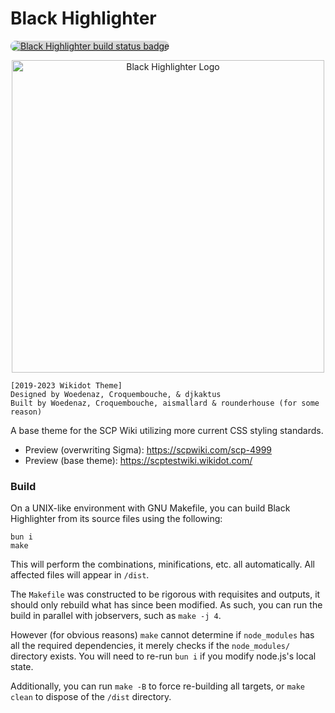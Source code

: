 # Black Highlighter

<p>
  <a href="https://github.com/Nu-SCPTheme/Black-Highlighter/actions?query=workflow%253ABuild">
    <img style="background:rgb(215,215,215);border-radius:1rem;"
         src="https://github.com/Nu-SCPTheme/Black-Highlighter/workflows/Build/badge.svg"
         alt="Black Highlighter build status badge">
  </a>
</p>

<p align="center">
  <img width="500"
       src="https://raw.githubusercontent.com/Nu-SCPTheme/Black-Highlighter/master/src/img/black-highlighter-logo.svg"
       alt="Black Highlighter Logo">
</p>

    [2019-2023 Wikidot Theme]
    Designed by Woedenaz, Croquembouche, & djkaktus
    Built by Woedenaz, Croquembouche, aismallard & rounderhouse (for some reason)

A base theme for the SCP Wiki utilizing more current CSS styling standards.
* Preview (overwriting Sigma): https://scpwiki.com/scp-4999
* Preview (base theme): https://scptestwiki.wikidot.com/

### Build

On a UNIX-like environment with GNU Makefile, you can build Black Highlighter from its source files using the following:

```
bun i
make
```

This will perform the combinations, minifications, etc. all automatically. All affected files will appear in `/dist`.

The `Makefile` was constructed to be rigorous with requisites and outputs, it should only rebuild what has since been modified. As such, you can run the build in parallel with jobservers, such as `make -j 4`.

However (for obvious reasons) `make` cannot determine if `node_modules` has all the required dependencies, it merely checks if the `node_modules/` directory exists. You will need to re-run `bun i` if you modify node.js's local state.

Additionally, you can run `make -B` to force re-building all targets, or `make clean` to dispose of the `/dist` directory.

